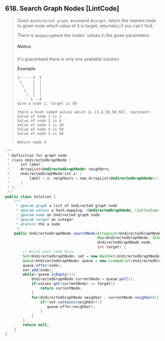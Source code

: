 ## 618. Search Graph Nodes \[LintCode\]

> Given a`undirected graph`, a`node`and a`target`, return the nearest node to given node which value of it is target, return`NULL`if you can't find.
>
> There is a`mapping`store the nodes' values in the given parameters.
>
> ##### Notice
>
> It's guaranteed there is only one available solution
>
> **Example**
>
> ```
> 2------3  5
>  \     |  | 
>   \    |  |
>    \   |  |
>     \  |  |
>       1 --4
> Give a node 1, target is 50
>
> there a hash named values which is [3,4,10,50,50], represent:
> Value of node 1 is 3
> Value of node 2 is 4
> Value of node 3 is 10
> Value of node 4 is 50
> Value of node 5 is 50
>
> Return node 4
> ```

```java
/**
 * Definition for graph node.
 * class UndirectedGraphNode {
 *     int label;
 *     ArrayList<UndirectedGraphNode> neighbors;
 *     UndirectedGraphNode(int x) { 
 *         label = x; neighbors = new ArrayList<UndirectedGraphNode>(); 
 *     }
 * };
 */
public class Solution {
    /**
     * @param graph a list of Undirected graph node
     * @param values a hash mapping, <UndirectedGraphNode, (int)value>
     * @param node an Undirected graph node
     * @param target an integer
     * @return the a node
     */
    public UndirectedGraphNode searchNode(ArrayList<UndirectedGraphNode> graph,
                                          Map<UndirectedGraphNode, Integer> values,
                                          UndirectedGraphNode node,
                                          int target) {
        // Write your code here
        Set<UndirectedGraphNode> set = new HashSet<UndirectedGraphNode>();
        Queue<UndirectedGraphNode> queue = new LinkedList<UndirectedGraphNode>();
        queue.offer(node);
        set.add(node);
        while(!queue.isEmpty()){
            UndirectedGraphNode currentNode = queue.poll();
            if(values.get(currentNode) == target){
                return currentNode;
            }
            for(UndirectedGraphNode neighbor : currentNode.neighbors){
                if(!set.contains(neighbor)){
                   queue.offer(neighbor);
                }
            }
        }
        return null;
    }
}
```



